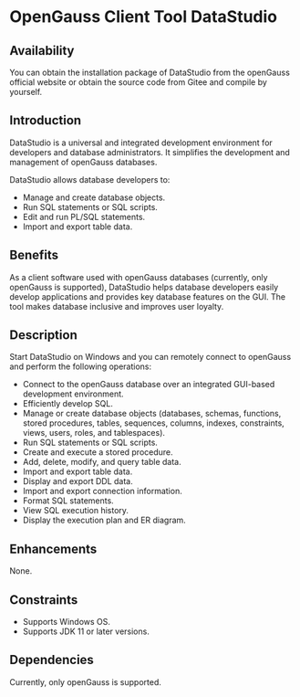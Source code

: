 # OpenGauss Client Tool DataStudio<a name="EN-US_TOPIC_0000001220227672"></a>

## Availability<a name="section56086982"></a>

You can obtain the installation package of DataStudio from the openGauss official website or obtain the source code from Gitee and compile by yourself.

## Introduction<a name="section35020791"></a>

DataStudio is a universal and integrated development environment for developers and database administrators. It simplifies the development and management of openGauss databases.

DataStudio allows database developers to:

-   Manage and create database objects.
-   Run SQL statements or SQL scripts.
-   Edit and run PL/SQL statements.
-   Import and export table data.

## Benefits<a name="section46751668"></a>

As a client software used with openGauss databases \(currently, only openGauss is supported\), DataStudio helps database developers easily develop applications and provides key database features on the GUI. The tool makes database inclusive and improves user loyalty.

## Description<a name="section18111828"></a>

Start DataStudio on Windows and you can remotely connect to openGauss and perform the following operations:

-   Connect to the openGauss database over an integrated GUI-based development environment.
-   Efficiently develop SQL.
-   Manage or create database objects \(databases, schemas, functions, stored procedures, tables, sequences, columns, indexes, constraints, views, users, roles, and tablespaces\).
-   Run SQL statements or SQL scripts.
-   Create and execute a stored procedure.
-   Add, delete, modify, and query table data.
-   Import and export table data.
-   Display and export DDL data.
-   Import and export connection information.
-   Format SQL statements.
-   View SQL execution history.
-   Display the execution plan and ER diagram.

## Enhancements<a name="section28788730"></a>

None.

## Constraints<a name="section06531946143616"></a>

-   Supports Windows OS.
-   Supports JDK 11 or later versions.

## Dependencies<a name="section1498823744320"></a>

Currently, only openGauss is supported.

